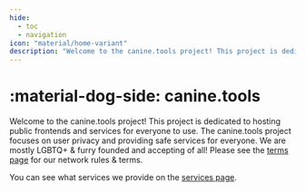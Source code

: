 ```yaml
---
hide:
  - toc
  - navigation
icon: "material/home-variant"
description: "Welcome to the canine.tools project! This project is dedicated to hosting public frontends and services for everyone to use. The canine.tools project focuses on user privacy and providing safe services for everyone. We are mostly LGBTQ+ & furry founded and accepting of all!"
---
```

# :material-dog-side: canine.tools
Welcome to the canine.tools project! This project is dedicated to hosting public frontends and services for everyone to use. The canine.tools project focuses on user privacy and providing safe services for everyone. We are mostly LGBTQ+ & furry founded and accepting of all! Please see the [terms page](terms/index.md) for our network rules & terms.

You can see what services we provide on the [services page](services/index.md).

<div class="center">
    <div id="random-wolf"></div>
</div>
